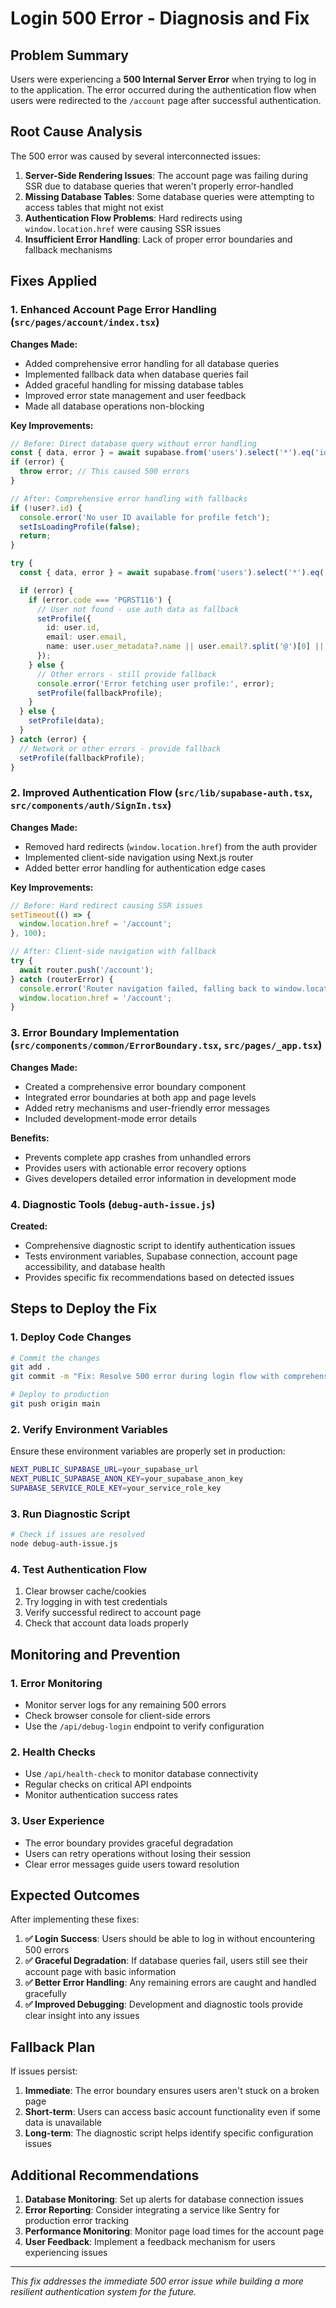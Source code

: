 # Login 500 Error - Diagnosis and Fix

## Problem Summary
Users were experiencing a **500 Internal Server Error** when trying to log in to the application. The error occurred during the authentication flow when users were redirected to the `/account` page after successful authentication.

## Root Cause Analysis

The 500 error was caused by several interconnected issues:

1. **Server-Side Rendering Issues**: The account page was failing during SSR due to database queries that weren't properly error-handled
2. **Missing Database Tables**: Some database queries were attempting to access tables that might not exist
3. **Authentication Flow Problems**: Hard redirects using `window.location.href` were causing SSR issues
4. **Insufficient Error Handling**: Lack of proper error boundaries and fallback mechanisms

## Fixes Applied

### 1. Enhanced Account Page Error Handling (`src/pages/account/index.tsx`)

**Changes Made:**
- Added comprehensive error handling for all database queries
- Implemented fallback data when database queries fail
- Added graceful handling for missing database tables
- Improved error state management and user feedback
- Made all database operations non-blocking

**Key Improvements:**
```typescript
// Before: Direct database query without error handling
const { data, error } = await supabase.from('users').select('*').eq('id', user?.id).single();
if (error) {
  throw error; // This caused 500 errors
}

// After: Comprehensive error handling with fallbacks
if (!user?.id) {
  console.error('No user ID available for profile fetch');
  setIsLoadingProfile(false);
  return;
}

try {
  const { data, error } = await supabase.from('users').select('*').eq('id', user.id).single();

  if (error) {
    if (error.code === 'PGRST116') {
      // User not found - use auth data as fallback
      setProfile({
        id: user.id,
        email: user.email,
        name: user.user_metadata?.name || user.email?.split('@')[0] || 'User'
      });
    } else {
      // Other errors - still provide fallback
      console.error('Error fetching user profile:', error);
      setProfile(fallbackProfile);
    }
  } else {
    setProfile(data);
  }
} catch (error) {
  // Network or other errors - provide fallback
  setProfile(fallbackProfile);
}
```

### 2. Improved Authentication Flow (`src/lib/supabase-auth.tsx`, `src/components/auth/SignIn.tsx`)

**Changes Made:**
- Removed hard redirects (`window.location.href`) from the auth provider
- Implemented client-side navigation using Next.js router
- Added better error handling for authentication edge cases

**Key Improvements:**
```typescript
// Before: Hard redirect causing SSR issues
setTimeout(() => {
  window.location.href = '/account';
}, 100);

// After: Client-side navigation with fallback
try {
  await router.push('/account');
} catch (routerError) {
  console.error('Router navigation failed, falling back to window.location:', routerError);
  window.location.href = '/account';
}
```

### 3. Error Boundary Implementation (`src/components/common/ErrorBoundary.tsx`, `src/pages/_app.tsx`)

**Changes Made:**
- Created a comprehensive error boundary component
- Integrated error boundaries at both app and page levels
- Added retry mechanisms and user-friendly error messages
- Included development-mode error details

**Benefits:**
- Prevents complete app crashes from unhandled errors
- Provides users with actionable error recovery options
- Gives developers detailed error information in development mode

### 4. Diagnostic Tools (`debug-auth-issue.js`)

**Created:**
- Comprehensive diagnostic script to identify authentication issues
- Tests environment variables, Supabase connection, account page accessibility, and database health
- Provides specific fix recommendations based on detected issues

## Steps to Deploy the Fix

### 1. Deploy Code Changes
```bash
# Commit the changes
git add .
git commit -m "Fix: Resolve 500 error during login flow with comprehensive error handling"

# Deploy to production
git push origin main
```

### 2. Verify Environment Variables
Ensure these environment variables are properly set in production:
```bash
NEXT_PUBLIC_SUPABASE_URL=your_supabase_url
NEXT_PUBLIC_SUPABASE_ANON_KEY=your_supabase_anon_key
SUPABASE_SERVICE_ROLE_KEY=your_service_role_key
```

### 3. Run Diagnostic Script
```bash
# Check if issues are resolved
node debug-auth-issue.js
```

### 4. Test Authentication Flow
1. Clear browser cache/cookies
2. Try logging in with test credentials
3. Verify successful redirect to account page
4. Check that account data loads properly

## Monitoring and Prevention

### 1. Error Monitoring
- Monitor server logs for any remaining 500 errors
- Check browser console for client-side errors
- Use the `/api/debug-login` endpoint to verify configuration

### 2. Health Checks
- Use `/api/health-check` to monitor database connectivity
- Regular checks on critical API endpoints
- Monitor authentication success rates

### 3. User Experience
- The error boundary provides graceful degradation
- Users can retry operations without losing their session
- Clear error messages guide users toward resolution

## Expected Outcomes

After implementing these fixes:

1. **✅ Login Success**: Users should be able to log in without encountering 500 errors
2. **✅ Graceful Degradation**: If database queries fail, users still see their account page with basic information
3. **✅ Better Error Handling**: Any remaining errors are caught and handled gracefully
4. **✅ Improved Debugging**: Development and diagnostic tools provide clear insight into any issues

## Fallback Plan

If issues persist:

1. **Immediate**: The error boundary ensures users aren't stuck on a broken page
2. **Short-term**: Users can access basic account functionality even if some data is unavailable
3. **Long-term**: The diagnostic script helps identify specific configuration issues

## Additional Recommendations

1. **Database Monitoring**: Set up alerts for database connection issues
2. **Error Reporting**: Consider integrating a service like Sentry for production error tracking
3. **Performance Monitoring**: Monitor page load times for the account page
4. **User Feedback**: Implement a feedback mechanism for users experiencing issues

---

*This fix addresses the immediate 500 error issue while building a more resilient authentication system for the future.*